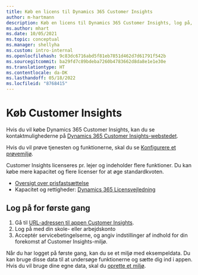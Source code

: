 ```yaml
---
title: Køb en licens til Dynamics 365 Customer Insights
author: m-hartmann
description: Køb en licens til Dynamics 365 Customer Insights, log på, og lær appen at kende.
ms.author: mhart
ms.date: 10/05/2021
ms.topic: conceptual
ms.manager: shellyha
ms.custom: intro-internal
ms.openlocfilehash: 9c83dc6716abd5f81eb7851d462d7d61791f542b
ms.sourcegitcommit: ba29fd7c89bdeba7260b4783662d8da8e1e1e30e
ms.translationtype: HT
ms.contentlocale: da-DK
ms.lasthandoff: 05/18/2022
ms.locfileid: "8768415"
---
```

# <a name="purchase-customer-insights"></a>Køb Customer Insights

Hvis du vil købe Dynamics 365 Customer Insights, kan du se kontaktmulighederne på [Dynamics 365 Customer Insights-webstedet](https://dynamics.microsoft.com/ai/customer-insights/).

Hvis du vil prøve tjenesten og funktionerne, skal du se [Konfigurere et prøvemiljø](trial-signup.md).

Customer Insights licenseres pr. lejer og indeholder flere funktioner. Du kan købe mere kapacitet og flere licenser for at øge standardkvoten.
- [Oversigt over prisfastsættelse](https://dynamics.microsoft.com/ai/customer-insights/pricing/)
- Kapacitet og rettigheder: [Dynamics 365 Licensvejledning](https://go.microsoft.com/fwlink/?LinkId=866544)

## <a name="sign-in-for-the-first-time"></a>Log på for første gang

1. Gå til [URL-adressen til appen Customer Insights](https://home.ci.ai.dynamics.com).
1. Log på med din skole- eller arbejdskonto
1. Acceptér servicebetingelserne, og angiv indstillinger af indhold for din forekomst af Customer Insights-miljø.

Når du har logget på første gang, kan du se et miljø med eksempeldata. Du kan bruge disse data til at undersøge funktionerne og sætte dig ind i appen. Hvis du vil bruge dine egne data, skal du [oprette et miljø](create-environment.md).
